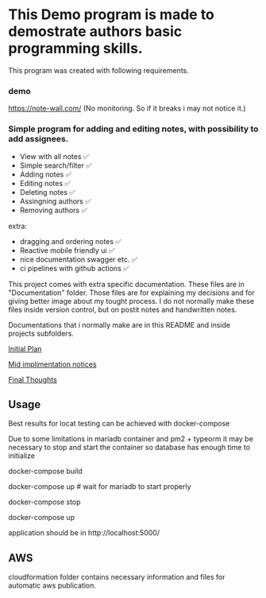 # This Demo program is made to demostrate authors basic programming skills.
This program was created with following requirements.

### demo
https://note-wall.com/  (No monitoring. So if it breaks i may not notice it.)


###  Simple program for adding and editing notes, with possibility to add assignees.

 - View with all notes :white_check_mark:
 - Simple search/filter :white_check_mark:
 - Adding notes :white_check_mark:
 - Editing notes :white_check_mark:
 - Deleting notes :white_check_mark:
 - Assingning authors :white_check_mark:
 - Removing authors :white_check_mark:

extra:
 - dragging and ordering notes :white_check_mark:
 - Reactive mobile friendly ui :white_check_mark:
 - nice documentation swagger etc. :white_check_mark:
 - ci pipelines with github actions :white_check_mark:

This project comes with extra specific documentation. These files are in "Documentation" folder. Those files are for explaining my decisions and for giving better image about my tought process. I do not normally make these files inside version control, but on postit notes and handwritten notes. 

Documentations that i normally make are in this README and inside projects subfolders.


[Initial Plan](./Documentation/InitialPlan.md)

[Mid implimentation notices](./Documentation/MidImplimentation.md)

[Final Thoughts](./Documentation/FinalNotes.md)

## Usage

Best results for locat testing can be achieved with docker-compose

Due to some limitations in mariadb container and pm2 + typeorm it may be necessary to 
stop and start the container so database has enough time to initialize 

docker-compose build

docker-compose up # wait for mariadb to start properly

docker-compose stop

docker-compose up

application should be in http://localhost:5000/

## AWS

cloudformation folder contains necessary information and files for automatic aws publication. 